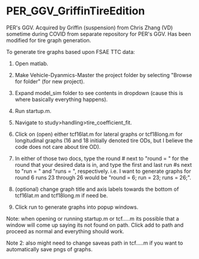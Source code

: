 # PER_GGV_GriffinTireEdition
PER's GGV. Acquired by Griffin (suspension) from Chris Zhang (VD) sometime during COVID from separate repository for PER's GGV. Has been modified for tire graph generation.


To generate tire graphs based upon FSAE TTC data:
1. Open matlab.
2. Make Vehicle-Dyanmics-Master the project folder by selecting "Browse for folder" (for new project).
3. Expand model_sim folder to see contents in dropdown (cause this is where basically everything happens).
4. Run startup.m.
5. Navigate to study>handling>tire_coefficient_fit.
6. Click on (open) either tcf16lat.m for lateral graphs or tcf18long.m for longitudinal graphs (16 and 18 initially denoted tire ODs, but I believe the code does not care about tire OD).
7. In either of those two docs, type the round # next to "round = " for the round that your desired data is in, and type the first and last run #s next to "run = " and "runs = ", respectively.
i.e. I want to generate graphs for round 6 runs 23 through 26 would be "round = 6; run = 23; runs = 26;".

8. (optional) change graph title and axis labels towards the bottom of tcf16lat.m and tcf18long.m if need be.
9. Click run to generate graphs into popup windows.

Note: when opening or running startup.m or tcf.....m its possible that a window will come up saying its not found on path. Click add to path and proceed as normal and everything should work.

Note 2: also might need to change saveas path in tcf.....m if you want to automatically save pngs of graphs.